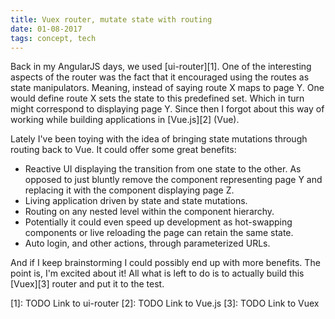 ```yaml
---
title: Vuex router, mutate state with routing
date: 01-08-2017
tags: concept, tech
---
```


Back in my AngularJS days, we used [ui-router][1]. One of the interesting aspects of the router was the fact that it encouraged using the routes as state manipulators. Meaning, instead of saying route X maps to page Y. One would define route X sets the state to this predefined set. Which in turn might correspond to displaying page Y. Since then I forgot about this way of working while building applications in [Vue.js][2] (Vue).

Lately I've been toying with the idea of bringing state mutations through routing back to Vue. It could offer some great benefits:

 * Reactive UI displaying the transition from one state to the other. As opposed to just bluntly remove the component representing page Y and replacing it with the component displaying page Z.
 * Living application driven by state and state mutations.
 * Routing on any nested level within the component hierarchy.
 * Potentially it could even speed up development as hot-swapping components or live reloading the page can retain the same state.
 * Auto login, and other actions, through parameterized URLs.

And if I keep brainstorming I could possibly end up with more benefits. The point is, I'm excited about it! All what is left to do is to actually build this [Vuex][3] router and put it to the test.


[1]: TODO Link to ui-router
[2]: TODO Link to Vue.js
[3]: TODO Link to Vuex
